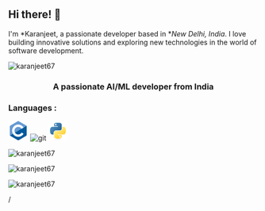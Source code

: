 ## Hi there! 👋
 
I'm *Karanjeet, a passionate developer based in **New Delhi, India*. I love building innovative solutions and
exploring new technologies in the world of software development.

<p align="left"> 
    <img src="https://github-profile-trophy.vercel.app/?username=karanjeet67&theme=radical" alt="karanjeet67" />
</p>


<h3 align="center">A passionate AI/ML developer from India</h3>

<h3>Languages :</h3>
<p >
    <img src="https://raw.githubusercontent.com/devicons/devicon/master/icons/c/c-original.svg" alt="c" width="40" height="40" /> 
    <img src="https://www.vectorlogo.zone/logos/git-scm/git-scm-icon.svg" alt="git" width="40" height="40" />
    <img src="https://raw.githubusercontent.com/devicons/devicon/master/icons/python/python-original.svg" alt="python" width="40" height="40" />
</p>
<p align="left">
    <img src="https://github-readme-stats.vercel.app/api?username=karanjeet67&show_icons=true&locale=en&theme=radical" alt="karanjeet67" />
</p>
<p align="left" >
    <img src="https://github-readme-streak-stats.herokuapp.com/?user=karanjeet67&theme=radical" alt="karanjeet67" />
</p>
<p align="left" >
    <img  src="https://github-readme-stats.vercel.app/api/top-langs?username=karanjeet67&show_icons=true&locale=en&layout=compact&theme=radical" alt="karanjeet67" /></p>
/
